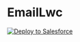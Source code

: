 # EmailLwc

<a href="https://githubsfdeploy.herokuapp.com/app/githubdeploy">
  <img alt="Deploy to Salesforce"
       src="https://raw.githubusercontent.com/afawcett/githubsfdeploy/master/deploy.png">
</a>
